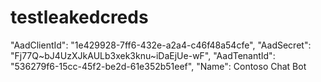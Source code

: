 # testleakedcreds


"AadClientId": "1e429928-7ff6-432e-a2a4-c46f48a54cfe",
"AadSecret": "Fj77Q~bJ4UzXJkAULb3xek3knu~iDaEjUe-wF",
"AadTenantId": "536279f6-15cc-45f2-be2d-61e352b51eef",
"Name": Contoso Chat Bot
